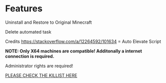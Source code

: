 # Features

Uninstall and Restore to Original Minecraft

Delete automated task

Credits
https://stackoverflow.com/a/12264592/101634 = Auto Elevate Script

**NOTE: Only X64 machines are compatible! Additonally a internet connection is required.**

Administrator rights are required!

[PLEASE CHECK THE KILLIST HERE](https://github.com/rhuda21/mcbypass/blob/main/endlist.md)
